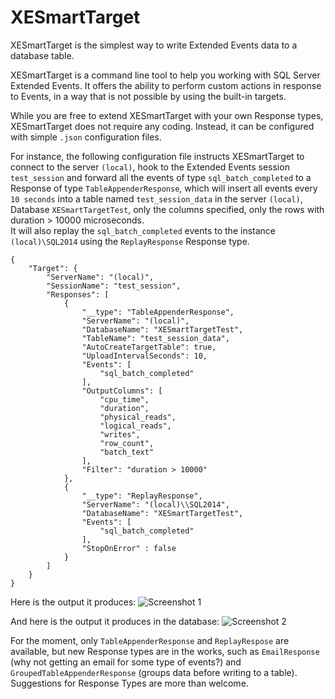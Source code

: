 # XESmartTarget

XESmartTarget is the simplest way to write Extended Events data to a database table.

XESmartTarget is a command line tool to help you working with SQL Server Extended Events. It offers the ability to perform custom actions in response to Events, in a way that is not possible by using the built-in targets.

While you are free to extend XESmartTarget with your own Response types, XESmartTarget does not require any coding. Instead, it can be configured with simple `.json` configuration files.

For instance, the following configuration file instructs XESmartTarget to connect to the server `(local)`, hook to the Extended Events session `test_session` and forward all the events of type `sql_batch_completed` to a Response of type `TableAppenderResponse`, which will insert all events every `10 seconds` into a table named `test_session_data` in the server `(local)`, Database `XESmartTargetTest`, only the columns specified, only the rows with duration > 10000 microseconds.
<BR>It will also replay the `sql_batch_completed` events to the instance `(local)\SQL2014` using the `ReplayResponse` Response type.

    {
        "Target": {
            "ServerName": "(local)",
            "SessionName": "test_session",
            "Responses": [
                {
                    "__type": "TableAppenderResponse",
                    "ServerName": "(local)",
                    "DatabaseName": "XESmartTargetTest",
                    "TableName": "test_session_data",
                    "AutoCreateTargetTable": true,
                    "UploadIntervalSeconds": 10,
                    "Events": [
                        "sql_batch_completed"
                    ],
                    "OutputColumns": [
                        "cpu_time", 
                        "duration", 
                        "physical_reads", 
                        "logical_reads", 
                        "writes", 
                        "row_count", 
                        "batch_text"
                    ],
                    "Filter": "duration > 10000"
                },
                {
                    "__type": "ReplayResponse",
                    "ServerName": "(local)\\SQL2014",
                    "DatabaseName": "XESmartTargetTest",
                    "Events": [
                        "sql_batch_completed"
                    ],
                    "StopOnError" : false
                }
            ]
        }
    }

Here is the output it produces: 
![Screenshot 1](https://github.com/spaghettidba/XESmartTarget/blob/master/Images/Screenshot1.png?raw=true "Screenshot")

And here is the output it produces in the database:
![Screenshot 2](https://github.com/spaghettidba/XESmartTarget/blob/master/Images/Screenshot2.png?raw=true "Screenshot")

For the moment, only `TableAppenderResponse` and `ReplayRespose` are available, but new Response types are in the works, such as `EmailResponse` (why not getting an email for some type of events?) and `GroupedTableAppenderResponse` (groups data before writing to a table). 
<BR>Suggestions for Response Types are more than welcome.
